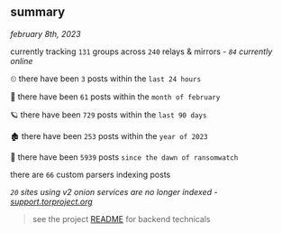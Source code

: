 
## summary
_february 8th, 2023_

currently tracking `131` groups across `240` relays & mirrors - _`84` currently online_

⏲ there have been `3` posts within the `last 24 hours`

🦈 there have been `61` posts within the `month of february`

🪐 there have been `729` posts within the `last 90 days`

🏚 there have been `253` posts within the `year of 2023`

🦕 there have been `5939` posts `since the dawn of ransomwatch`

there are `66` custom parsers indexing posts

_`20` sites using v2 onion services are no longer indexed - [support.torproject.org](https://support.torproject.org/onionservices/v2-deprecation/)_

> see the project [README](https://github.com/joshhighet/ransomwatch#ransomwatch--) for backend technicals
